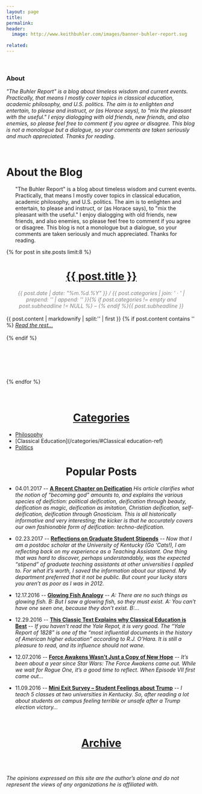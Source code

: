 ```yaml
---
layout: page
title: 
permalink: 
header:
  image: http://www.keithbuhler.com/images/banner-buhler-report.svg
  
related: 
---
```

<br>


### About 

*"The Buhler Report" is a blog about timeless wisdom and current events. Practically, that means I mostly cover topics in classical education, academic philosophy, and U.S. politics. The aim is to enlighten and entertain, to please and instruct,  or (as Horace says), to "mix the pleasant with the useful."  I enjoy dialogging with old friends, new friends, and also enemies, so please feel free to comment if you agree or disagree. This blog is not a monologue but a dialogue,  so your comments are taken seriously and much appreciated. Thanks for reading.*

<br>



<div class="container docs-container">
  <div class="row">
    <div class="col-md-3">
      <div class="sidebar hidden-print" role="complementary">
        <div id="navigation">
            <h1>About the Blog</h1>
                  <ul class="nav sidenav">
                  "The Buhler Report" is a blog about timeless wisdom and current events. Practically, that means I mostly cover topics in classical education, academic philosophy, and U.S. politics. The aim is to enlighten and entertain, to please and instruct,  or (as Horace says), to "mix the pleasant with the useful."  I enjoy dialogging with old friends, new friends, and also enemies, so please feel free to comment if you agree or disagree. This blog is not a monologue but a dialogue,  so your comments are taken seriously and much appreciated. Thanks for reading.
            </ul>
        </div>
      </div>
    </div>


{% for post in site.posts limit:8 %}
<div>
<center>
<h1><font color="gray"> <a href="{{ post.url | prepend: site.baseurl }}">{{ post.title }}</a></font></h1>
<span class="time"> <font color="gray" font-size="2em"><i> {{ post.date | date: "%m.%d.%Y" }} / {{ post.categories | join: ' &middot; ' | prepend: '<span class="subheader">' | append: '</span>' }}{% if post.categories != empty and post.subheadline != NULL %} – {% endif %}{{ post.subheadline }} </i></font></span> 
</center>
<br>
{{ post.content | markdownify | split:'<!--more-->' | first }}
{% if post.content contains '<!--more-->' %}
<a href="{{ post.url | prepend: site.baseurl }}"><i>Read the rest... </i></a><br><br>
{% endif %}

</div>

<br>
<br>
<br>
<br>
<br>

{% endfor %}


<br> 



<center>


<h1> <a href="/categories"> Categories </a> </h1>

</center>

* [Philosophy](/categories/#Philosophy-ref)
* [Classical Education](/categories/#Classical education-ref)
* [Politics](/categories/#Politics-ref)


<center>

<h1> Popular Posts</h1> 

</center>

- 04.01.2017 --  [**A Recent Chapter on Deification**](http://www.keithbuhler.com/buhlerreport/philosophy/2017/04/01/deification.html) *His article clarifies what the notion of “becoming god” amounts to, and explains the various species of deifiction: political deification, deification through beauty, deification as magic, deification as imitation, Christian deification, self-deification, deification through Gnosticism. This is all historically informative and very interesting; the kicker is that he accurately covers our own fashionable form of deification: techno-deification.*

- 02.23.2017 -- [**Reflections on Graduate Student Stipends**](http://www.keithbuhler.com/buhlerreport/philosophy/2017/02/23/Reflections-on-Philosophy-Graduate-School-Stipends.html) -- *Now that I am a postdoc scholar at the University of Kentucky (Go ‘Cats!), I am reflecting back on my experience as a Teaching Assistant. One thing that was hard to discover, perhaps understandably, was the expected “stipend” of graduate teaching assistants at other universities I applied to. For what it’s worth, I saved the information about our stipend. My department preferred that it not be public. But count your lucky stars you aren’t as poor as I was in 2012.*


- 12.17.2016 -- [**Glowing Fish Analogy**](http://www.keithbuhler.com/buhlerreport/philosophy/2016/12/17/glowing-fish-analogy.html) -- *A: There are no such things as glowing fish. B: But I saw a glowing fish, so they must exist. A: You can’t have one seen one, because they don’t exist. B:...*

- 12.29.2016 -- [**This Classic Text Explains why Classical Education is Best**](http://www.keithbuhler.com/buhlerreport/yalereport-post/) -- *If you haven’t read the Yale Repot, it is very good. The “Yale Report of 1828” is one of the “most influential documents in the history of American higher education” according to R.J. O’Hara. It is still a pleasure to read, and its influence should not wane.*

- 12.07.2016 -- [**Force Awakens Wasn’t Just a Copy of New Hope**](http://www.keithbuhler.com/buhlerreport/viicopyiv) -- *It’s been about a year since Star Wars: The Force Awakens came out. While we wait for Rogue One, it’s a good time to reflect. When Episode VII first came out...*

- 11.09.2016 -- [**Mini Exit Survey – Student Feelings about Trump**](http://www.keithbuhler.com/buhlerreport/politics/2016/11/09/student-trump-feelings2.html) --  *I teach 5 classes at two universities in Kentucky. So, after reading a lot about students on campus feeling terrible or unsafe after a Trump election victory...*



<center>

<br>

<h1> <a href="/archive"> Archive </a> </h1>

<br>
<br>

</center>

*The opinions expressed on this site are the author’s alone and do not represent the views of any organizations he is affiliated with.*

<!-- Code for posting just an excerpt (with no image) of each post. Put under heading. {% if post.excerpt %}<p class="archive__item-excerpt" itemprop="description">{{ post.excerpt | markdownify | strip_html | truncate: 160 }}</p>{% endif %}-->

